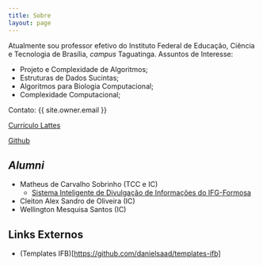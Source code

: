```yaml
---
title: Sobre
layout: page
---
```


<script type="text/javascript" async
  src="//cdn.mathjax.org/mathjax/latest/MathJax.js?config=TeX-MML-AM_CHTML">
</script>

Atualmente sou professor efetivo do Instituto Federal de Educação, Ciência e Tecnologia de Brasília, _campus_ Taguatinga.
Assuntos de Interesse:

* Projeto e Complexidade de Algoritmos;
* Estruturas de Dados Sucintas;
* Algoritmos para Biologia Computacional;
* Complexidade Computacional;


Contato: {{ site.owner.email }}

[Currículo Lattes](http://lattes.cnpq.br/1867062109453099)

[Github](https://github.com/danielsaad)



## _Alumni_

* Matheus de Carvalho Sobrinho (TCC e IC)
  * [Sistema Inteligente de Divulgação de Informações do IFG-Formosa](https://danielsaad.com/SID)
* Cleiton Alex Sandro de Oliveira (IC)
* Wellington Mesquisa Santos (IC)

## Links Externos

* (Templates IFB)[https://github.com/danielsaad/templates-ifb]